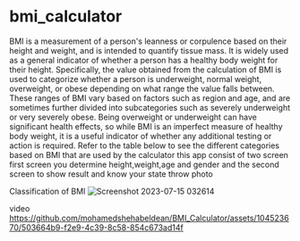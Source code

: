 # bmi_calculator
BMI is a measurement of a person's leanness or corpulence based on their height and weight, and is intended to quantify tissue mass. It is widely used as a general indicator of whether a person has a healthy body weight for their height. Specifically, the value obtained from the calculation of BMI is used to categorize whether a person is underweight, normal weight, overweight, or obese depending on what range the value falls between. These ranges of BMI vary based on factors such as region and age, and are sometimes further divided into subcategories such as severely underweight or very severely obese. Being overweight or underweight can have significant health effects, so while BMI is an imperfect measure of healthy body weight, it is a useful indicator of whether any additional testing or action is required. Refer to the table below to see the different categories based on BMI that are used by the calculator
this app consist of two screen first screen you determine height,weight,age and gender and the second screen to show result and know your state throw photo 

Classification of BMI
![Screenshot 2023-07-15 032614](https://github.com/mohamedshehabeldean/BMI_Calculator/assets/104523670/3b34a9b7-3433-454f-995b-92d45ce0240c)

video
https://github.com/mohamedshehabeldean/BMI_Calculator/assets/104523670/503664b9-f2e9-4c39-8c58-854c673ad14f

